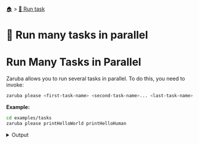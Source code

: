 <!--startTocHeader-->
[🏠](../README.md) > [🏃 Run task](README.md)
# 🍻 Run many tasks in parallel
<!--endTocHeader-->

# Run Many Tasks in Parallel

Zaruba allows you to run several tasks in parallel. To do this, you need to invoke:

```bash
zaruba please <first-task-name> <second-task-name>... <last-task-name>
```

__Example:__

<!--startCode-->
```bash
cd examples/tasks
zaruba please printHelloWorld printHelloHuman
```
 
<details>
<summary>Output</summary>
 
```````
Job Starting...
 Elapsed Time: 1.214µs
 Current Time: 13:25:11
  Run  'printHelloWorld' command on /home/gofrendi/zaruba/docs/examples/tasks
  Run  'printHelloHuman' command on /home/gofrendi/zaruba/docs/examples/tasks
   printHelloHuman       13:25:11.186 hello human
   printHelloWorld       13:25:11.186 hello world
  Successfully running  'printHelloWorld' command
  Successfully running  'printHelloHuman' command
  Job Running...
 Elapsed Time: 102.240723ms
 Current Time: 13:25:11
  
  Job Complete!!! 
  Terminating
  Job Ended...
 Elapsed Time: 213.633551ms
 Current Time: 13:25:11
zaruba please printHelloWorld printHelloHuman
```````
</details>
<!--endCode-->


<!--startTocSubTopic-->
<!--endTocSubTopic-->